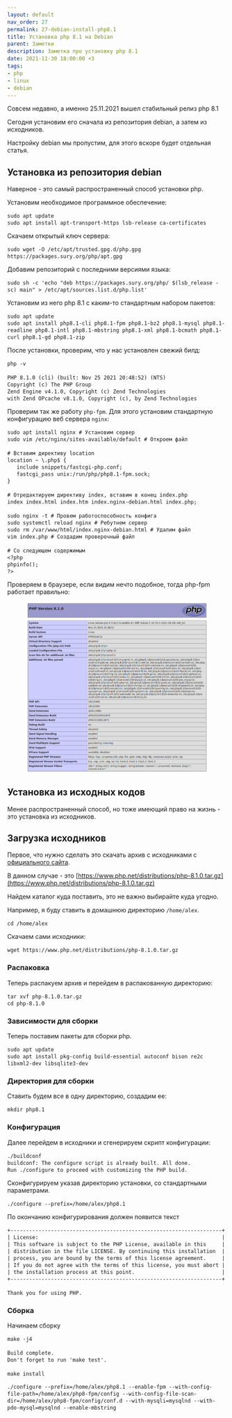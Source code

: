 ```yaml
---
layout: default
nav_order: 27
permalink: 27-debian-install-php8.1
title: Установка php 8.1 на Debian
parent: Заметки
description: Заметка про установку php 8.1
date: 2021-11-30 18:00:00 +3
tags:
- php
- linux
- debian
---
```


Совсем недавно, а именно 25.11.2021 вышел стабильный релиз php 8.1

Сегодня установим его сначала из репозитория debian, а затем из исходников.

Настройку debian мы пропустим, для этого вскоре будет отдельная статья.

## Установка из репозитория debian

Наверное - это самый распространенный способ установки php.

Установим необходимое программное обеспечение:

```shell
sudo apt update
sudo apt install apt-transport-https lsb-release ca-certificates
```

Скачаем открытый ключ сервера:

```shell
sudo wget -O /etc/apt/trusted.gpg.d/php.gpg https://packages.sury.org/php/apt.gpg
```

Добавим репозиторий с последними версиями языка:

```shell
sudo sh -c 'echo "deb https://packages.sury.org/php/ $(lsb_release -sc) main" > /etc/apt/sources.list.d/php.list'
```

Установим из него php 8.1 с каким-то стандартным набором пакетов:

```shell
sudo apt update
sudo apt install php8.1-cli php8.1-fpm php8.1-bz2 php8.1-mysql php8.1-readline php8.1-intl php8.1-mbstring php8.1-xml php8.1-bcmath php8.1-curl php8.1-gd php8.1-zip
```

После установки, проверим, что у нас установлен свежий билд:

```shell
php -v

PHP 8.1.0 (cli) (built: Nov 25 2021 20:48:52) (NTS)
Copyright (c) The PHP Group
Zend Engine v4.1.0, Copyright (c) Zend Technologies
with Zend OPcache v8.1.0, Copyright (c), by Zend Technologies
```

Проверим так же работу `php-fpm`. Для этого установим стандартную конфигурацию веб сервера `nginx`:

```shell
sudo apt install nginx # Установим сервер
sudo vim /etc/nginx/sites-available/default # Откроем файл

# Вставим директиву location
location ~ \.php$ {
   include snippets/fastcgi-php.conf;
   fastcgi_pass unix:/run/php/php8.1-fpm.sock;
}

# Отредактируем директиву index, вставим в конец index.php
index index.html index.htm index.nginx-debian.html index.php;

sudo nginx -t # Провем работоспособность конфига
sudo systemctl reload nginx # Ребутнем сервер
sudo rm /var/www/html/index.nginx-debian.html # Удалим файл
vim index.php # Создадим проверочный файл

# Со следующем содержимым
<?php
phpinfo();
?>
```

Проверяем в браузере, если видим нечто подобное, тогда php-fpm работает правильно:

<figure>
  <img src="/assets/images/notes/27/php8.1.png" alt="php8.1"  data-action="zoom">
</figure>

## Установка из исходных кодов

Менее распространенный способ, но тоже имеющий право на жизнь - это установка из исходников.

## Загрузка исходников

Первое, что нужно сделать это скачать архив с исходниками с [официального сайта](https://www.php.net/downloads).

В данном случае - это [https://www.php.net/distributions/php-8.1.0.tar.gz](https://www.php.net/distributions/php-8.1.0.tar.gz)

Найдем каталог куда поставить, это не важно выбирайте куда угодно. 

Например, я буду ставить в домашнюю директорию `/home/alex`.

```shell
cd /home/alex
```

Скачаем сами исходники:

```shell
wget https://www.php.net/distributions/php-8.1.0.tar.gz
```

### Распаковка

Теперь распакуем архив и перейдем в распакованную директорию:

```shell
tar xvf php-8.1.0.tar.gz
cd php-8.1.0
```

### Зависимости для сборки

Теперь поставим пакеты для сборки php.

```shell
sudo apt update
sudo apt install pkg-config build-essential autoconf bison re2c libxml2-dev libsqlite3-dev
```

### Директория для сборки

Ставить будем все в одну директорию, создадим ее:

```shell
mkdir php8.1
```

### Конфигурация

Далее перейдем в исходники и сгенерируем скрипт конфигурации:

```shell
./buildconf
buildconf: The configure script is already built. All done.
Run ./configure to proceed with customizing the PHP build.
```

Сконфигурируем указав директорию установки, со стандартными параметрами.

```shell
./configure --prefix=/home/alex/php8.1
```

По окончанию конфигурирования должен появится текст

```text
+--------------------------------------------------------------------+
| License:                                                           |
| This software is subject to the PHP License, available in this     |
| distribution in the file LICENSE. By continuing this installation  |
| process, you are bound by the terms of this license agreement.     |
| If you do not agree with the terms of this license, you must abort |
| the installation process at this point.                            |
+--------------------------------------------------------------------+

Thank you for using PHP.
```

### Сборка

Начинаем сборку

```shell
make -j4

Build complete.
Don't forget to run 'make test'.

make install
```


```shell
./configure --prefix=/home/alex/php8.1 --enable-fpm --with-config-file-path=/home/alex/php8-fpm/config --with-config-file-scan-dir=/home/alex/php8-fpm/config/conf.d --with-mysqli=mysqlnd --with-pdo-mysql=mysqlnd --enable-mbstring
```